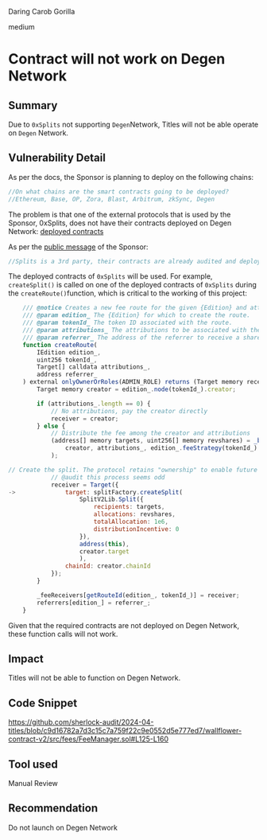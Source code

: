 Daring Carob Gorilla

medium

# Contract will not work on Degen Network

## Summary
Due to `0xSplits` not supporting `Degen`Network, Titles will not be able operate on `Degen` Network.
## Vulnerability Detail
As per the docs, the Sponsor is planning to deploy on the following chains:
```javascript
//On what chains are the smart contracts going to be deployed?
//Ethereum, Base, OP, Zora, Blast, Arbitrum, zkSync, Degen
```
The problem is that one of the external protocols that is used by the Sponsor, 0xSplits, does not have their contracts deployed on Degen Network:
[deployed contracts](https://docs.splits.org/core/split#addresses)

As per the [public message](https://discord.com/channels/812037309376495636/1231982888266895372/1233067984684187690) of the Sponsor:
```javascript
//Splits is a 3rd party, their contracts are already audited and deployed and are out of scope.
```
The deployed contracts of `0xSplits` will be used. For example, `createSplit()` is called on one of the deployed contracts of `0xSplits` during the `createRoute()`function, which is critical to the working of this project:
```javascript
    /// @notice Creates a new fee route for the given {Edition} and attributions.
    /// @param edition_ The {Edition} for which to create the route.
    /// @param tokenId_ The token ID associated with the route.
    /// @param attributions_ The attributions to be associated with the route.
    /// @param referrer_ The address of the referrer to receive a share of the fee.
    function createRoute(
        IEdition edition_,
        uint256 tokenId_,
        Target[] calldata attributions_,
        address referrer_
    ) external onlyOwnerOrRoles(ADMIN_ROLE) returns (Target memory receiver) {
        Target memory creator = edition_.node(tokenId_).creator;

        if (attributions_.length == 0) {
            // No attributions, pay the creator directly
            receiver = creator;
        } else {
            // Distribute the fee among the creator and attributions
            (address[] memory targets, uint256[] memory revshares) = _buildSharesAndTargets(
                creator, attributions_, edition_.feeStrategy(tokenId_).revshareBps
            );

// Create the split. The protocol retains "ownership" to enable future use cases.
            // @audit this process seems odd
            receiver = Target({
->              target: splitFactory.createSplit(
                    SplitV2Lib.Split({
                        recipients: targets,
                        allocations: revshares,
                        totalAllocation: 1e6,
                        distributionIncentive: 0
                    }),
                    address(this),
                    creator.target
                    ),
                chainId: creator.chainId
            });
        }

        _feeReceivers[getRouteId(edition_, tokenId_)] = receiver;
        referrers[edition_] = referrer_;
    }
```
Given that the required contracts are not deployed on Degen Network, these function calls will not work.
## Impact
Titles will not be able to function on Degen Network.
## Code Snippet
https://github.com/sherlock-audit/2024-04-titles/blob/c9d16782a7d3c15c7a759f22c9e0552d5e777ed7/wallflower-contract-v2/src/fees/FeeManager.sol#L125-L160
## Tool used

Manual Review

## Recommendation
Do not launch on Degen Network 